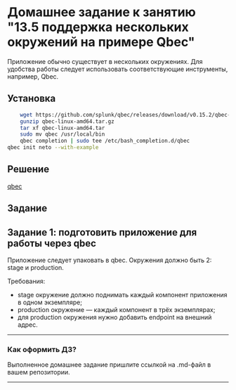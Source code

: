 # Домашнее задание к занятию "13.5 поддержка нескольких окружений на примере Qbec"
Приложение обычно существует в нескольких окружениях. Для удобства работы следует использовать соответствующие инструменты, например, Qbec.

## Установка
```bash
    wget https://github.com/splunk/qbec/releases/download/v0.15.2/qbec-linux-amd64.tar.gz
    gunzip qbec-linux-amd64.tar.gz
    tar xf qbec-linux-amd64.tar
    sudo mv qbec /usr/local/bin
    qbec completion | sudo tee /etc/bash_completion.d/qbec
qbec init neto --with-example
```
## Решение

[qbec](./neto/)

## Задание

## Задание 1: подготовить приложение для работы через qbec
Приложение следует упаковать в qbec. Окружения должно быть 2: stage и production. 

Требования:
* stage окружение должно поднимать каждый компонент приложения в одном экземпляре;
* production окружение — каждый компонент в трёх экземплярах;
* для production окружения нужно добавить endpoint на внешний адрес.

---

### Как оформить ДЗ?

Выполненное домашнее задание пришлите ссылкой на .md-файл в вашем репозитории.

---
